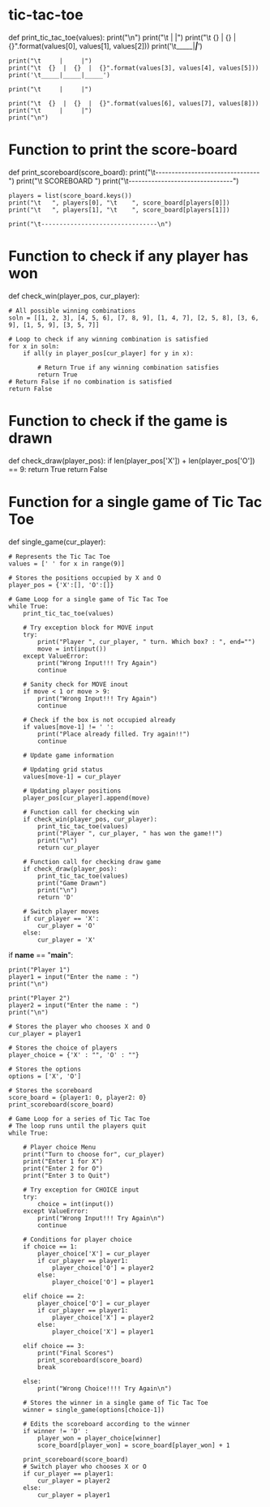 ﻿# tic-tac-toe
def print_tic_tac_toe(values):
    print("\n")
    print("\t     |     |")
    print("\t  {}  |  {}  |  {}".format(values[0], values[1], values[2]))
    print('\t_____|_____|_____')
 
    print("\t     |     |")
    print("\t  {}  |  {}  |  {}".format(values[3], values[4], values[5]))
    print('\t_____|_____|_____')
 
    print("\t     |     |")
 
    print("\t  {}  |  {}  |  {}".format(values[6], values[7], values[8]))
    print("\t     |     |")
    print("\n")
 
 
# Function to print the score-board
def print_scoreboard(score_board):
    print("\t--------------------------------")
    print("\t              SCOREBOARD       ")
    print("\t--------------------------------")
 
    players = list(score_board.keys())
    print("\t   ", players[0], "\t    ", score_board[players[0]])
    print("\t   ", players[1], "\t    ", score_board[players[1]])
 
    print("\t--------------------------------\n")
 
# Function to check if any player has won
def check_win(player_pos, cur_player):
 
    # All possible winning combinations
    soln = [[1, 2, 3], [4, 5, 6], [7, 8, 9], [1, 4, 7], [2, 5, 8], [3, 6, 9], [1, 5, 9], [3, 5, 7]]
 
    # Loop to check if any winning combination is satisfied
    for x in soln:
        if all(y in player_pos[cur_player] for y in x):
 
            # Return True if any winning combination satisfies
            return True
    # Return False if no combination is satisfied       
    return False       
 
# Function to check if the game is drawn
def check_draw(player_pos):
    if len(player_pos['X']) + len(player_pos['O']) == 9:
        return True
    return False       
 
# Function for a single game of Tic Tac Toe
def single_game(cur_player):
 
    # Represents the Tic Tac Toe
    values = [' ' for x in range(9)]
     
    # Stores the positions occupied by X and O
    player_pos = {'X':[], 'O':[]}
     
    # Game Loop for a single game of Tic Tac Toe
    while True:
        print_tic_tac_toe(values)
         
        # Try exception block for MOVE input
        try:
            print("Player ", cur_player, " turn. Which box? : ", end="")
            move = int(input()) 
        except ValueError:
            print("Wrong Input!!! Try Again")
            continue
 
        # Sanity check for MOVE inout
        if move < 1 or move > 9:
            print("Wrong Input!!! Try Again")
            continue
 
        # Check if the box is not occupied already
        if values[move-1] != ' ':
            print("Place already filled. Try again!!")
            continue
 
        # Update game information
 
        # Updating grid status 
        values[move-1] = cur_player
 
        # Updating player positions
        player_pos[cur_player].append(move)
 
        # Function call for checking win
        if check_win(player_pos, cur_player):
            print_tic_tac_toe(values)
            print("Player ", cur_player, " has won the game!!")     
            print("\n")
            return cur_player
 
        # Function call for checking draw game
        if check_draw(player_pos):
            print_tic_tac_toe(values)
            print("Game Drawn")
            print("\n")
            return 'D'
 
        # Switch player moves
        if cur_player == 'X':
            cur_player = 'O'
        else:
            cur_player = 'X'
 
if __name__ == "__main__":
 
    print("Player 1")
    player1 = input("Enter the name : ")
    print("\n")
 
    print("Player 2")
    player2 = input("Enter the name : ")
    print("\n")
     
    # Stores the player who chooses X and O
    cur_player = player1
 
    # Stores the choice of players
    player_choice = {'X' : "", 'O' : ""}
 
    # Stores the options
    options = ['X', 'O']
 
    # Stores the scoreboard
    score_board = {player1: 0, player2: 0}
    print_scoreboard(score_board)
 
    # Game Loop for a series of Tic Tac Toe
    # The loop runs until the players quit 
    while True:
 
        # Player choice Menu
        print("Turn to choose for", cur_player)
        print("Enter 1 for X")
        print("Enter 2 for O")
        print("Enter 3 to Quit")
 
        # Try exception for CHOICE input
        try:
            choice = int(input())   
        except ValueError:
            print("Wrong Input!!! Try Again\n")
            continue
 
        # Conditions for player choice  
        if choice == 1:
            player_choice['X'] = cur_player
            if cur_player == player1:
                player_choice['O'] = player2
            else:
                player_choice['O'] = player1
 
        elif choice == 2:
            player_choice['O'] = cur_player
            if cur_player == player1:
                player_choice['X'] = player2
            else:
                player_choice['X'] = player1
         
        elif choice == 3:
            print("Final Scores")
            print_scoreboard(score_board)
            break  
 
        else:
            print("Wrong Choice!!!! Try Again\n")
 
        # Stores the winner in a single game of Tic Tac Toe
        winner = single_game(options[choice-1])
         
        # Edits the scoreboard according to the winner
        if winner != 'D' :
            player_won = player_choice[winner]
            score_board[player_won] = score_board[player_won] + 1
 
        print_scoreboard(score_board)
        # Switch player who chooses X or O
        if cur_player == player1:
            cur_player = player2
        else:
            cur_player = player1

